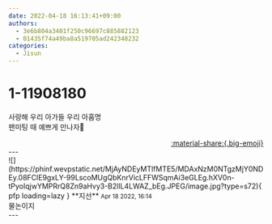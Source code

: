```yaml
---
date: 2022-04-18 16:13:41+09:00
authors:
  - 3e6b804a3401f250c96697c885882123
  - 01435f74a49ba8a519705ad242348232
categories:
  - Jisun
---
```


# 1-11908180

<div class="post-container" markdown="1">
<div class="content-container md-sidebar__scrollwrap" markdown="1">

사랑해 우리 아가들 우리 아홉명<br>팬미팅 때 예쁘게 만나자💜

</div>
</div>

<div style="text-align: right;" markdown="1">
<a href="https://weverse.io/fromis9/fanpost/1-11908180" style="text-align: right;">:material-share:{.big-emoji}</a>
</div>
---

<div class="comments-container md-sidebar__scrollwrap" markdown="1">
<div class="comment" markdown="1">
<div class='id-container' markdown="1">
![](https://phinf.wevpstatic.net/MjAyNDEyMTlfMTE5/MDAxNzM0NTgzMjY0NDEy.08FClE9gxLY-99LscoMUgQbKnrVicLFFWSqmAi3eGLEg.hXV0n-tPyoIqjwYMPRrQ8Zn9aHvy3-B2llL4LWAZ_bEg.JPEG/image.jpg?type=s72){ pfp loading=lazy }
**<span class="artist">지선</span>** <small>Apr 18 2022, 16:14</small><br>
</div>
<div class='comment-body' markdown="1">
물논이지
</div>
</div>
</div>
---

